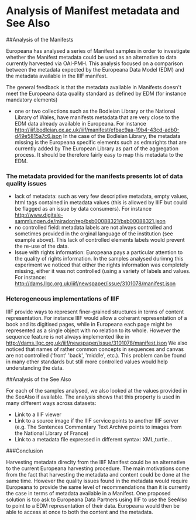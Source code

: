 
# Analysis of Manifest metadata and See Also 

##Analysis of the Manifests

Europeana has analysed a series of Manifest samples in order to investigate whether the Manifest metadata could be used as an alternative to data currently harvested via OAI-PMH. This analysis focused on a comparison between the metadata expected by the Europeana Data Model (EDM) and the metadata available in the IIIF manifest. 

The general feedback is that the metadata available in Manifests doesn't meet the Europeana data quality standard as defined by EDM (for instance mandatory elements)
  - one or two collections such as the Bodleian Library or the National Library of Wales, have manifests metadata that are very close to the EDM data already available in Europeana. 
For instance http://iiif.bodleian.ox.ac.uk/iiif/manifest/efbac9aa-19b4-43cd-adb0-d49e5815a7c6.json
In the case of the Bodleian Library, the metadata missing is the Europeana specific elements such as edm:rights that are currently added by The European Library as part of the aggregation process. It should be therefore fairly easy to map this metadata to the EDM. 

### The metadata provided for the manifests presents lot of data quality issues 

- lack of metadata: such as very few descriptive metadata, empty values, html tags contained in metadata values (this is allowed by IIIF but could be flagged as an issue by data consumers).
  For instance http://www.digitale-sammlungen.de/mirador/rep/bsb00088321/bsb00088321.json
- no controlled field: metadata labels are not always controlled and sometimes provided in the orginal language of the institution (see example above). This lack of controlled elements labels would prevent the re-use of the data. 
- Issue with rights information: Europeana pays a particular attention to the quality of rights information. In the samples analysed durimng this experiment we noticed that either the rights information was completely missing, either it was not controlled (using a variety of labels and values.
  For instance: http://dams.llgc.org.uk/iiif/newspaper/issue/3101078/manifest.json

### Heterogeneous implementations of IIIF

IIIF provide ways to represent finer-grained structures in terms of content representation. For instance IIIF would allow a coherant representation of a book and its digitised pages, while in Europeana each page might be represented as a single object with no relation to its whole. 
However the sequence feature is not always implemented like in http://dams.llgc.org.uk/iiif/newspaper/issue/3101078/manifest.json
We also noticed that names of rather common concepts in sequences and canvas are not controlled ('front' 'back', 'middle', etc.). This problem can be found in many other standards but still more controlled values would help understanding the data. 

##Analysis of the See Also 

For each of the samples analysed, we also looked at the values provided in the SeeAlso if available. 
The analysis shows that this property is used in many different ways across datasets: 
- Link to a IIIF viewer 
- Link to a source image if the IIIF service points to another IIIF server (e.g. The Sentences Commentary Text Archive points to images from the National Library of France)
- Link to a metadata file expressed in different syntax: XML,turtle...

###Conclusion

Harvesting metadata direclty from the IIIF Manifest could be an alternative to the current Europeana harvesting procedure. The main motivations come from the fact that harvesting the metadata and content could be done at the same time. However the quality issues found in the metadata would require Europeana to provide the same level of recommendations than it is currently the case in terms of metadata available in a Manifest. 
One proposed solution is too ask to Europeana Data Partners using IIIF to use the SeeAlso to point to a EDM representation of their data. Europeana would then be able to access at once to both the content and the metadata. 

